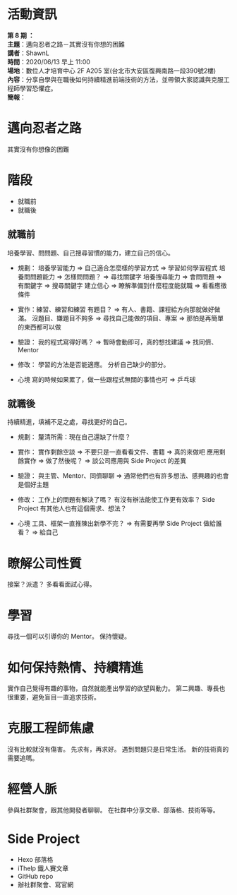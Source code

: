 # 活動資訊

**第 8 期 ：**<br>
**主題**：邁向忍者之路－其實沒有你想的困難<br>
**講者**：ShawnL<br>
**時間**：2020/06/13 早上 11:00<br>
**場地**：數位人才培育中心 2F A205 室(台北市大安區復興南路一段390號2樓) <br>
**內容**：分享自學與在職後如何持續精進前端技術的方法，並帶領大家認識與克服工程師學習恐懼症。<br>
**簡報**：

# 邁向忍者之路
其實沒有你想像的困難

# 階段
- 就職前
- 就職後

## 就職前
培養學習、問問題、自己搜尋習慣的能力，建立自己的信心。

- 規劃：
培養學習能力 => 自己適合怎麼樣的學習方式 => 學習如何學習程式
培養問問題能力 => 怎樣問問題？ => 尋找關鍵字
培養搜尋能力 => 會問問題 => 有關鍵字 => 搜尋關鍵字
建立信心 => 瞭解準備到什麼程度能就職 => 看看應徵條件

- 實作：練習、練習和練習
有題目？ => 有人、書籍、課程給方向那就做好做滿。
沒題目、嫌題目不夠多 => 尋找自己能做的項目、專案 => 那怕是再簡單的東西都可以做

- 驗證：
我的程式寫得好嗎？ => 暫時會動即可，真的想找建議 => 找同儕、Mentor

- 修改：
學習的方法是否能適應。
分析自己缺少的部分。

- 心境
寫的時候如果累了，做一些跟程式無關的事情也可 => 乒乓球

## 就職後
持續精進，填補不足之處，尋找更好的自己。

- 規劃：
釐清所需：現在自己還缺了什麼？

- 實作：
實作剩餘空談 => 不要只是一直看看文件、書籍 => 真的來做吧
應用剩餘實作 => 做了然後呢？ => 談公司應用與 Side Project 的差異

- 驗證：
與主管、Mentor、同儕聊聊 => 通常他們也有許多想法、感興趣的也會是個好主題

- 修改：
工作上的問題有解決了嗎？
有沒有辦法能使工作更有效率？
Side Project 有其他人也有這個需求、想法？

- 心境
工具、框架一直推陳出新學不完？ => 有需要再學
Side Project 做給誰看？ => 給自己

# 瞭解公司性質
接案？派遣？
多看看面試心得。

# 學習
尋找一個可以引導你的 Mentor。
保持懷疑。

# 如何保持熱情、持續精進
實作自己覺得有趣的事物，自然就能產出學習的欲望與動力。
第二興趣、專長也很重要，避免盲目一直追求技術。

# 克服工程師焦慮
沒有比較就沒有傷害。
先求有，再求好。
遇到問題只是日常生活。
新的技術真的需要追嗎。

# 經營人脈
參與社群聚會，跟其他開發者聊聊。
在社群中分享文章、部落格、技術等等。

# Side Project
- Hexo 部落格
- iThelp 鐵人賽文章
- GitHub repo
- 辦社群聚會、寫官網
